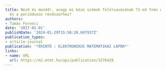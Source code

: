 ```yaml
---
title: Nézd és mondd!. avagy mi köze számok felolvasásának 71-ed fokú egyenletekhez
  és a periódusos rendszerhez?
authors:
- Tamás Ferenci
date: '2017-01-01'
publishDate: '2024-01-29T15:58:20.697937Z'
publication_types:
- article-journal
publication: '*ÉRINTŐ : ELEKTRONIKUS MATEMATIKAI LAPOK*'
links:
- name: URL
  url: https://m2.mtmt.hu/api/publication/3276428
---
```

